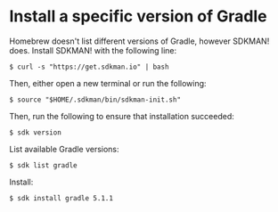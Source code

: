 # Install a specific version of Gradle

Homebrew doesn't list different versions of Gradle, however SDKMAN! does. Install SDKMAN! with the following line:

    $ curl -s "https://get.sdkman.io" | bash

Then, either open a new terminal or run the following:

    $ source "$HOME/.sdkman/bin/sdkman-init.sh"

Then, run the following to ensure that installation succeeded:

    $ sdk version

List available Gradle versions:

    $ sdk list gradle

Install:

    $ sdk install gradle 5.1.1